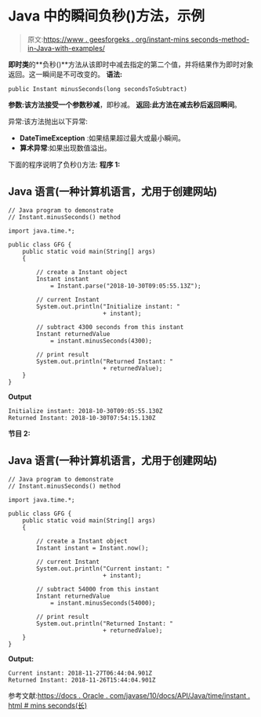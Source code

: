 # Java 中的瞬间负秒()方法，示例

> 原文:[https://www . geesforgeks . org/instant-mins seconds-method-in-Java-with-examples/](https://www.geeksforgeeks.org/instant-minusseconds-method-in-java-with-examples/)

**即时类**的**负秒()**方法从该即时中减去指定的第二个值，并将结果作为即时对象返回。这一瞬间是不可改变的。
**语法:**

```
public Instant minusSeconds(long secondsToSubtract)
```

**参数:**该方法接受一个参数**秒减**，即秒减。
**返回:**此方法在减去秒后返回**瞬间**。

异常:该方法抛出以下异常:

*   **DateTimeException** :如果结果超过最大或最小瞬间。
*   **算术异常**:如果出现数值溢出。

下面的程序说明了负秒()方法:
**程序 1:**

## Java 语言(一种计算机语言，尤用于创建网站)

```
// Java program to demonstrate
// Instant.minusSeconds() method

import java.time.*;

public class GFG {
    public static void main(String[] args)
    {

        // create a Instant object
        Instant instant
            = Instant.parse("2018-10-30T09:05:55.13Z");

        // current Instant
        System.out.println("Initialize instant: "
                           + instant);

        // subtract 4300 seconds from this instant
        Instant returnedValue
            = instant.minusSeconds(4300);

        // print result
        System.out.println("Returned Instant: "
                           + returnedValue);
    }
}
```

**Output**

```
Initialize instant: 2018-10-30T09:05:55.130Z
Returned Instant: 2018-10-30T07:54:15.130Z

```

**节目 2:**

## Java 语言(一种计算机语言，尤用于创建网站)

```
// Java program to demonstrate
// Instant.minusSeconds() method

import java.time.*;

public class GFG {
    public static void main(String[] args)
    {

        // create a Instant object
        Instant instant = Instant.now();

        // current Instant
        System.out.println("Current instant: "
                           + instant);

        // subtract 54000 from this instant
        Instant returnedValue
            = instant.minusSeconds(54000);

        // print result
        System.out.println("Returned Instant: "
                           + returnedValue);
    }
}
```

**Output:** 

```
Current instant: 2018-11-27T06:44:04.901Z
Returned Instant: 2018-11-26T15:44:04.901Z
```

参考文献:[https://docs . Oracle . com/javase/10/docs/API/Java/time/instant . html # mins seconds(长)](https://docs.oracle.com/javase/10/docs/api/java/time/Instant.html#minusSeconds(long))